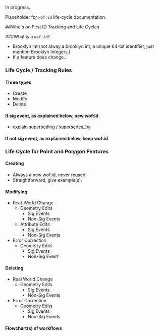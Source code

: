In progress.

Placeholder for `wof:id` life-cycle documentation.

##Who's on First ID Tracking and Life Cycles

###What is a `wof:id`?
- Brooklyn Int (not alway a brooklyn int, a unique 64-bit identifier, just mention Brooklyn Integers.)
- If a feature does change..


### Life Cycle / Tracking Rules

#### Three types
  - Create
  - Modify
  - Delete
  
#### If sig event, as explained below, new wof:id
  - explain superseding / supersedes_by
  
#### If not sig event, as explained below, keep wof:id

### Life Cycle for Point and Polygon Features

#### Creating

  - Always a new wof:id, never reused.
  - Straightforward, give example(s).
  
#### Modifying
  - Real-World Change
    - Geometry Edits
      - Sig Events
      - Non-Sig Events
    - Attribute Edits
      - Sig Events
      - Non-Sig Events
  - Error Correction
    - Geometry Edits
      - Sig Events
      - Non-Sig Event
    
#### Deleting
  - Real World Change
    - Geometry Edits
      - Sig Events
      - Non-Sig Events
  - Error Correction
    - Geometry Edits
      - Sig Events
      - Non-Sig Events
      
#### Flowchart(s) of workflows

